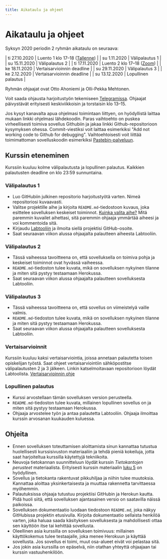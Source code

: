 ```yaml
---
title: Aikataulu ja ohjeet
---
```


# Aikataulu ja ohjeet

Syksyn 2020 periodin 2 ryhmän aikataulu on seuraava:

| ti 27.10.2020 | Luento 1 klo 17–18 ([Tallenne](https://www.helsinki.fi/fi/unitube/video/d5cc27c0-d919-4d77-9497-c51b71ac69bc)) |
| su 1.11.2020 | Välipalautus 1 |
| su 15.11.2020 | Välipalautus 2  |
| ti 17.11.2020 | Luento 2 klo 17–18 ([Zoom](https://helsinki.zoom.us/j/66349228956?pwd=aFZuaVRQSWQrT0psN243Zngzbk1WQT09)) |
| ke 18.11.2020 | Vertaisarvioinnin deadline |
| su 29.11.2020 | Välipalautus 3 |
| ke 2.12.2020 | Vertaisarvioinnin deadline |
| su 13.12.2020 | Lopullinen palautus |

Ryhmän ohjaajat ovat Otto Ahoniemi ja Olli-Pekka Mehtonen.

Voit saada ohjausta harjoitustyön tekemiseen [Telegramissa](https://t.me/tkt_tsoha). Ohjaajat päivystävät erityisesti keskiviikkoisin ja torstaisin klo 13–15.

Jos kysyt kanavalta apua ohjelmasi toimintaan liittyen, on hyödyllistä laittaa mukaan linkki ohjelmasi lähdekoodin. Paras vaihtoehto on puskea virheellisesti toimiva sovellus Githubiin ja jakaa linkki Github-repositorioon kysymyksen ohessa. Commit-viestiksi voit laittaa esimerkiksi "Add not working code to Github for debugging". Vaihtoehtoisesti voit liittää toimimattoman sovelluskoodin esimerkiksi [Pastebin-palveluun](https://pastebin.com/).

## Kurssin eteneminen

Kurssiin kuuluu kolme välipalautusta ja lopullinen palautus. Kaikkien palautusten deadline on klo 23:59 sunnuntaina.

### Välipalautus 1

* Luo GitHubiin julkinen repositorio harjoitustyötä varten. Nimeä repositoriosi kuvaavasti.
* Valitse projektille aihe ja kirjoita `README.md`-tiedostoon kuvaus, joka esittelee sovelluksen keskeiset toiminnot. [Kuinka valita aihe?](aiheen_valinta.html) Mitä paremmin kuvailet aihettasi, sitä paremmin ohjaaja ymmärtää aiheesi ja voi kommentoida sitä.
* Kirjaudu [Labtooliin](https://study.cs.helsinki.fi/labtool/courses/TKT20011.2020.S.A.2) ja ilmoita siellä projektisi GitHub-osoite.
* Saat seuraavan viikon alussa ohjaajalta palautteen aiheesta Labtooliin.

### Välipalautus 2

* Tässä vaiheessa tavoitteena on, että sovelluksella on toimiva pohja ja keskeiset toiminnot ovat hyvässä vaiheessa.
* `README.md`-tiedoston tulee kuvata, mikä on sovelluksen nykyinen tilanne ja miten sitä pystyy testaamaan Herokussa.
* Saat seuraavan viikon alussa ohjaajalta palautteen sovelluksesta Labtooliin.

### Välipalautus 3

* Tässä vaiheessa tavoitteena on, että sovellus on viimeistelyä vaille valmis.
* `README.md`-tiedoston tulee kuvata, mikä on sovelluksen nykyinen tilanne ja miten sitä pystyy testaamaan Herokussa.
* Saat seuraavan viikon alussa ohjaajalta palautteen sovelluksesta Labtooliin.

### Vertaisarvioinnit

Kurssiin kuuluu kaksi vertaisarviointia, joissa annetaan palautetta toisen opiskelijan työstä. Saat ohjeet vertaisarviointiin sähköpostitse välipalautusten 2 ja 3 jälkeen. 
Linkin katselmoitavaan repositorioon löydät Labtoolista. [Vertaisarvioinnin ohje](vertaisarviointi.html)

### Lopullinen palautus

* Kurssi arvostellaan tämän sovelluksen version perusteella.
* `README.md`-tiedoston tulee kuvata, millainen lopullinen sovellus on ja miten sitä pystyy testaamaan Herokussa.
* Ohjaaja arvostelee työn ja antaa palautetta Labtooliin. Ohjaaja ilmoittaa kurssin arvosanan kuukauden kuluessa.

## Ohjeita

* Ennen sovelluksen toteuttamisen aloittamista sinun kannattaa tutustua huolellisesti kurssisivuston materiaaliin ja tehdä pieniä kokeiluja, jotta saat harjoiteltua kurssilla käytettyjä tekniikoita.
* Neuvoja tietokannan suunnitteluun löydät kurssin _Tietokantojen perusteet_ materiaalista. Erityisesti kurssin materiaalin [luku 5](https://tikape.mooc.fi/syksy-2020/content/osa-5/) on hyödyllinen.
* Sovellus ja tietokanta rakentuvat pikkuhiljaa ja niihin tulee muutoksia. Kannattaa aloittaa yksinkertaisesta ja muuttaa rakennetta tarvittaessa myöhemmin.
* Palautuksissa ohjaaja tutustuu projektiisi GitHubin ja Herokun kautta. Pidä huoli siitä, että sovelluksen ajantasainen versio on saatavilla näissä paikoissa.
* Sovelluksen dokumentaatio luodaan tiedostoon `README.md`, joka näkyy GitHubissa projektin etusivulla. Kirjoita dokumentaatio sellaista henkilöä varten, joka haluaa saada käsityksen sovelluksesta ja mahdollisesti ottaa sen käyttöön itse tai kehittää sovellusta.
* Oleellinen asia kurssilla on sovelluksen toimivuus: millainen käyttökokemus tulee testaajalle, joka menee Herokuun ja käyttää sovellusta. Jos sovellus ei toimi, muut osa-alueet eivät voi pelastaa sitä.
* Jos jokin asia kurssilla on epäselvä, niin otathan yhteyttä ohjaajaan tai kurssin vastuuhenkilöön.
